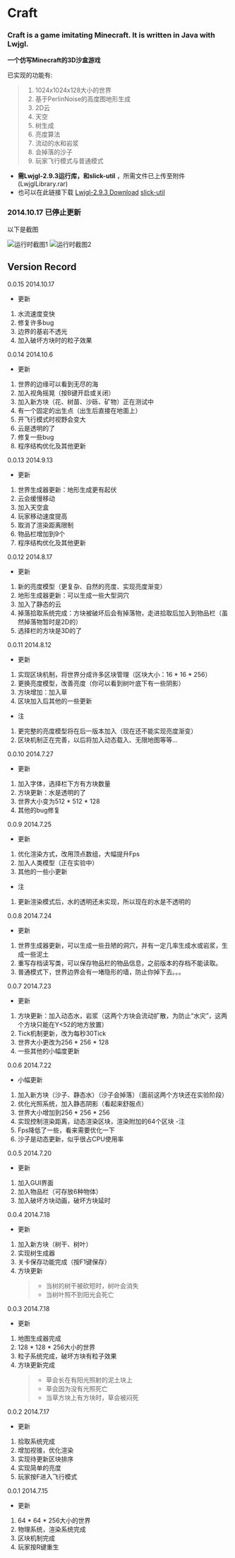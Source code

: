 # Craft
### Craft is a game imitating Minecraft. It is written in Java with Lwjgl.

**一个仿写Minecraft的3D沙盒游戏** 

已实现的功能有:
>1. 1024x1024x128大小的世界
>2. 基于PerlinNoise的高度图地形生成
>3. 2D云
>4. 天空
>5. 树生成
>6. 亮度算法
>7. 流动的水和岩浆
>8. 会掉落的沙子
>9. 玩家飞行模式与普通模式

* **需Lwjgl-2.9.3运行库，和slick-util** ，所需文件已上传至附件(LwjglLibrary.rar)
* 也可以在此链接下载 [Lwjgl-2.9.3 Download](http://legacy.lwjgl.org/download.php) 
[slick-util](http://slick.ninjacave.com/slick-util/)

### **2014.10.17 已停止更新** 

以下是截图

![运行时截图1](http://git.oschina.net/uploads/images/2016/0728/224215_22b7cf8e_104360.png "截图1")
![运行时截图2](http://git.oschina.net/uploads/images/2016/0728/224627_022fdd04_104360.jpeg "截图2")



## Version Record
0.0.15	2014.10.17
* 更新
1. 水流速度变快
2. 修复许多bug
3. 边界的基岩不透光
4. 加入破坏方块时的粒子效果

0.0.14	2014.10.6
* 更新
1. 世界的边缘可以看到无尽的海
2. 加入视角摇晃（按B键开启或关闭）
3. 加入新方块（花、树苗、沙砾、矿物）正在测试中
4. 有一个固定的出生点（出生后直接在地面上）
5. 开飞行模式时视野会变大
6. 云是透明的了
7. 修复一些bug
8. 程序结构优化及其他更新

0.0.13	2014.9.13
* 更新
1. 世界生成器更新：地形生成更有起伏
2. 云会缓慢移动
3. 加入天空盒
4. 玩家移动速度提高
5. 取消了渲染距离限制
6. 物品栏增加到9个
7. 程序结构优化及其他更新

0.0.12	2014.8.17
* 更新
1. 新的亮度模型（更复杂、自然的亮度、实现亮度渐变）
2. 地形生成器更新：可以生成一些大型洞穴
3. 加入了静态的云
4. 掉落拾取系统完成：方块被破坏后会有掉落物，走进拾取后加入到物品栏（虽然掉落物暂时是2D的）
5. 选择栏的方块是3D的了

0.0.11	2014.8.12
* 更新
1. 实现区块机制，将世界分成许多区块管理（区块大小：16 * 16 * 256）
2. 更换亮度模型，改善亮度（你可以看到树叶底下有一些阴影）
3. 方块增加：加入草
4. 区块加入后其他的一些更新
* 注
1. 更完整的亮度模型将在后一版本加入（现在还不能实现亮度渐变）
2. 区块机制正在完善，以后将加入动态载入、无限地图等等...

0.0.10	2014.7.27
* 更新
1. 加入字体，选择栏下方有方块数量
2. 方块更新：水是透明的了
3. 世界大小变为512 * 512 * 128
4. 其他的bug修复

0.0.9	2014.7.25
* 更新
1. 优化渲染方式，改用顶点数组，大幅提升Fps
2. 加入人类模型（正在实验中）
3. 其他的一些小更新
* 注
1. 更新渲染模式后，水的透明还未实现，所以现在的水是不透明的

0.0.8	2014.7.24
* 更新
1. 世界生成器更新，可以生成一些丑陋的洞穴，并有一定几率生成水或岩浆，生成一些泥土
2. 重写存档读写类，可以保存物品栏的物品信息，之前版本的存档不能读取。
3. 普通模式下，世界边界会有一堵隐形的墙，防止你掉下去。。。

0.0.7	2014.7.23
* 更新
1. 方块更新：加入动态水，岩浆（这两个方块会流动扩散，为防止“水灾”，这两个方块只能在Y<52的地方放置）
2. Tick机制更新，改为每秒30Tick
3. 世界大小更改为256 * 256 * 128
4. 一些其他的小幅度更新

0.0.6	2014.7.22
* 小幅更新
1. 加入新方块（沙子、静态水）（沙子会掉落）（面前这两个方块还在实验阶段）
2. 优化光照系统，加入静态阴影（看起来舒服点）
3. 世界大小增加到256 * 256 * 256
4. 实现控制渲染距离，动态渲染区块，渲染附加的64个区块
-注
1. Fps降低了一些，看来需要优化一下
2. 沙子是动态更新，似乎很占CPU使用率

0.0.5	2014.7.20
* 更新
1. 加入GUI界面
2. 加入物品栏（可存放6种物体）
3. 加入破坏方块动画，破坏方块延时

0.0.4	2014.7.18
* 更新
1. 加入新方块（树干、树叶）
2. 实现树生成器
3. 关卡保存功能完成（按F1键保存）
4. 方块更新
	>* 当树的树干被砍短时，树叶会消失
	>* 当树叶照不到阳光会死亡

0.0.3	2014.7.18
* 更新
1. 地图生成器完成
2. 128 * 128 * 256大小的世界
3. 粒子系统完成，破坏方块有粒子效果
4. 方块更新完成
	>* 草会长在有阳光照射的泥土块上
	>* 草会因为没有光照死亡
	>* 当草方块上有方块时，草会被闷死

0.0.2	2014.7.17
* 更新
1. 拾取系统完成
2. 增加视锥，优化渲染
3. 实现待更新区块排序
4. 实现简单的亮度
5. 玩家按F进入飞行模式

0.0.1	2014.7.15
* 更新
1. 64 * 64 * 256大小的世界
2. 物理系统，渲染系统完成
3. 区块机制完成
4. 玩家按R键重生